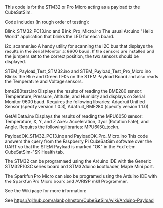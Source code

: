 This code is for the STM32 or Pro Micro acting as a payload to the CubeSatSim.

Code includes (in rough order of testing):

Blink_STM32_PC13.ino and Blink_Pro_Micro.ino  The usual Arduino "Hello World" application that blinks the LED for each board.

i2c_scanner.ino  A handy utility for scanning the I2C bus that displays the results in the Serial Monitor at 9600 baud.  If the sensors are installed and the jumpers set to the correct position, the two sensors should be displayed.

STEM_Payload_Test_STM32.ino and STEM_Payload_Test_Pro_Micro.ino Blinks the Blue and Green LEDs on the STEM Payload Board and also reads the Temperature and Voltage sensors.

bme280test.ino Displays the results of reading the BME280 sensor: Temperature, Pressure, Altitude, and Humidity and displays on Serial Monitor 9600 baud.  Requires the following libraries: Adadruit Unified Sensor (specify version 1.0.3), Adafruit_BME280 (specify version 1.1.0)

GetAllData.ino Displays the results of reading the MPU6050 sensor: Temperature, X, Y, and Z Axes: Acceleration, Gyor (Rotation Rate), and Angle.  Requires the following libraries: MPU6050_tockn.

PayloadOK_STM32_PC13.ino and PayloadOK_Pro_Micro.ino  This code answers the query from the Raspberry Pi CubeSatSim software over the UART so that the STEM Payload is marked "OK" in the FoxTelem CubeSatSim-FSK Health tab. 

The STM32 can be programmed using the Arduino IDE with the Generic STM32F103C series board and STM32duino bootloader, Maple Mini port.

The Sparkfun Pro Micro can also be programed using the Arduino IDE with the Sparkfun Pro Micro board and AVRISP mkII Programmer.

See the Wiki page for more information:

See https://github.com/alanbjohnston/CubeSatSim/wiki/Arduino-Payload 



